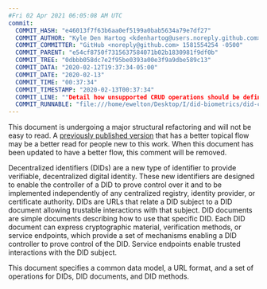 ```yaml
---
#Fri 02 Apr 2021 06:05:08 AM UTC
commit:
  COMMIT_HASH: "e46013f7f63b6aa0ef5199a0bab5634a79e7df27"
  COMMIT_AUTHOR: "Kyle Den Hartog <kdenhartog@users.noreply.github.com> 1581554254 +1300"
  COMMIT_COMMITTER: "GitHub <noreply@github.com> 1581554254 -0500"
  COMMIT_PARENT: "e54cf8750f7315637584071b02b1830981f9df0b"
  COMMIT_TREE: "0dbbb058dc7e2f95be0393a00e3f9a9dbe589c13"
  COMMIT_DATA: "2020-02-12T19:37:34-05:00"
  COMMIT_DATE: "2020-02-13"
  COMMIT_TIME: "00:37:34"
  COMMIT_TIMESTAMP: "2020-02-13T00:37:34"
  COMMIT_LINE: ""Detail how unsupported CRUD operations should be defined."
  COMMIT_RUNNABLE: "file:///home/ewelton/Desktop/I/did-biometrics/did-core-dataset/analysis/gitinfo/e46013f7f63b6aa0ef5199a0bab5634a79e7df27/snapshot/index.html"
---
```


<section id="abstract">
<p class="issue">
This document is undergoing a major structural refactoring and will not be easy
to read. A <a href="https://www.w3.org/TR/2019/WD-did-core-20191209/">previously
published version</a> that has a better topical flow may be a better read for
people new to this work. When this document has been updated to have a
better flow, this comment will be removed.
    </p>
<p>
<a>Decentralized identifiers</a> (DIDs) are a new type of identifier to
provide verifiable, decentralized digital identity. These new identifiers are
designed to enable the controller of a <a>DID</a> to prove control over
it and to be implemented independently of any centralized registry, identity
provider, or certificate authority. <a>DIDs</a> are URLs that relate a
<a>DID subject</a> to a <a>DID document</a> allowing trustable interactions with
that subject. <a>DID documents</a> are simple documents describing how to use
that specific <a>DID</a>. Each <a>DID document</a> can express cryptographic
material, verification methods, or <a>service endpoints</a>, which provide a
set of mechanisms enabling a <a>DID controller</a> to prove control of the
<a>DID</a>. <a>Service endpoints</a> enable trusted interactions with the
<a>DID subject</a>.
    </p>
<p>
This document specifies a common data model, a URL format, and a set of
operations for <a>DIDs</a>, <a>DID documents</a>, and <a>DID methods</a>.
    </p>
</section>

